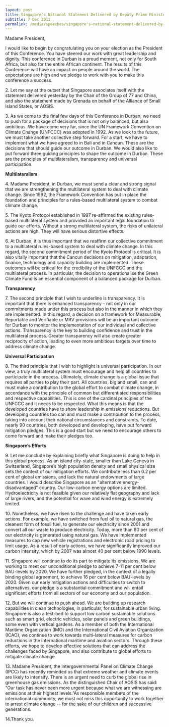 ```yaml
---
layout: post
title: Singapore's National Statement Delivered by Deputy Prime Minister, Coordinating Minister for National Security and Minister for Home Affairs Teo Chee Hean, at the UNFCCC COP-17 High Level Segment, in Durban, South Africa
subtitle: 7 Dec 2011
permalink: /media/speeches/singapore's-national-statement-delivered-by-deputy-prime-minister-coordinating-minister-for-national-security-and-minister-for-home-affairs-mr-teo-chee-hean
---
```



Madame President,

I would like to begin by congratulating you on your election as the President of this Conference. You have steered our work with great leadership and dignity. This conference in Durban is a proud moment, not only for South Africa, but also for the entire African continent. The results of this Conference will have an impact on people around the world. The expectations are high and we pledge to work with you to make this conference a success.

2.&nbsp;Let me say at the outset that Singapore associates itself with the statement delivered yesterday by the Chair of the Group of 77 and China, and also the statement made by Grenada on behalf of the Alliance of Small Island States, or AOSIS.

3.&nbsp;As we come to the final few days of this Conference in Durban, we need to push for a package of decisions that is not only balanced, but also ambitious. We have come very far, since the UN Framework Convention on Climate Change (UNFCCC) was adopted in 1992. As we look to the future, we must take another collective step forward. For a start, we have to implement what we have agreed to in Bali and in Cancun. These are the decisions that should guide our outcome in Durban. We would also like to put forward three guiding principles to shape the outcome in Durban. These are the principles of multilateralism, transparency and universal participation.

**Multilateralism**

4.&nbsp;Madame President, in Durban, we must send a clear and strong signal that we are strengthening the multilateral system to deal with climate change. Since 1992, the Framework Convention has put in place the foundation and principles for a rules-based multilateral system to combat climate change.

5.&nbsp;The Kyoto Protocol established in 1997 re-affirmed the existing rules-based multilateral system and provided an important legal foundation to guide our efforts. Without a strong multilateral system, the risks of unilateral actions are high. They will have serious distortive effects.

6.&nbsp;At Durban, it is thus important that we reaffirm our collective commitment to a multilateral rules-based system to deal with climate change. In this regard, the second commitment period of the Kyoto Protocol is critical. It is also vitally important that the Cancun decisions on mitigation, adaptation, finance, technology and capacity building are implemented. These outcomes will be critical for the credibility of the UNFCCC and the multilateral process. In particular, the decision to operationalise the Green Climate Fund is an essential component of a balanced package for Durban.

**Transparency**

7.&nbsp;The second principle that I wish to underline is transparency. It is important that there is enhanced transparency – not only in our commitments made under this process but also in the manner in which they are implemented. In this regard, a decision on a framework for Measurable, Reportable and Verifiable or MRV provisions will be an important outcome for Durban to monitor the implementation of our individual and collective actions. Transparency is the key to building confidence and trust in the multilateral process. Greater transparency will also create greater reciprocity of action, leading to even more ambitious targets over time to address climate change.

**Universal Participation**

8.&nbsp;The third principle that I wish to highlight is universal participation. In our view, a truly multilateral system must encourage and help all countries to participate in the process. Ultimately, climate change is a global issue that requires all parties to play their part. All countries, big and small, can and must make a contribution to the global effort to combat climate change, in accordance with the principle of common but differentiated responsibilities and respective capabilities. This is one of the cardinal principles of the UNFCCC and it needs to be respected. What this means is that the developed countries have to show leadership in emissions reductions. But developing countries too can and must make a contribution to the process, taking into account their national circumstances and constraints. To date, nearly 90 countries, both developed and developing, have put forward mitigation pledges. This is a good start but we need to encourage others to come forward and make their pledges too.

**Singapore’s Efforts**

9.&nbsp;Let me conclude by explaining briefly what Singapore is doing to help in this global process. As an island city-state, smaller than Lake Geneva in Switzerland, Singapore’s high population density and small physical size sets the context of our mitigation efforts. We contribute less than 0.2 per cent of global emissions, and lack the natural endowments of large countries. I would describe Singapore as an "alternative energy-disadvantaged" country. Our low-carbon energy options are limited. Hydroelectricity is not feasible given our relatively flat geography and lack of large rivers, and the potential for wave and wind energy is extremely limited.

10.&nbsp;Nonetheless, we have risen to the challenge and have taken early actions. For example, we have switched from fuel oil to natural gas, the cleanest form of fossil fuel, to generate our electricity since 2001 and convert all our waste to produce electricity. Today, more than 80 per cent of our electricity is generated using natural gas. We have implemented measures to cap new vehicle registrations and electronic road pricing to limit usage. As a result of early actions, we have significantly improved our carbon intensity, which by 2007 was almost 40 per cent below 1990 levels.

11.&nbsp;Singapore will continue to do its part to mitigate its emissions. We are working to meet our unconditional pledge to achieve 7-11 per cent below BAU-levels by 2020. We have further pledged, in the context of a legally binding global agreement, to achieve 16 per cent below BAU-levels by 2020. Given our early mitigation actions and difficulties to switch to alternatives, our pledge is a substantial commitment and will entail significant efforts from all sectors of our economy and our population.

12.&nbsp;But we will continue to push ahead. We are building up research capabilities in clean technologies, in particular, for sustainable urban living. Singapore is also a test-bed to support low carbon sustainable solutions such as smart grid, electric vehicles, solar panels and green buildings, some even with vertical gardens. As a member of both the International Maritime Organization (IMO) and the International Civil Aviation Organization (ICAO), we continue to work towards multi-lateral measures for carbon reductions in the international maritime and aviation sectors. Through these efforts, we hope to develop effective solutions that can address the challenges faced by Singapore, and also contribute to global efforts to mitigate climate change.

13.&nbsp;Madame President, the Intergovernmental Panel on Climate Change (IPCC) has recently reminded us that extreme weather and climate events are likely to intensify. There is an urgent need to curb the global rise in greenhouse gas emissions. As the distinguished Chair of AOSIS has said: “Our task has never been more urgent because what we are witnessing are emissions at their highest levels.”As responsible members of the international community, we must not miss this opportunity to work together to arrest climate change -\- for the sake of our children and successive generations.

14.Thank you.
